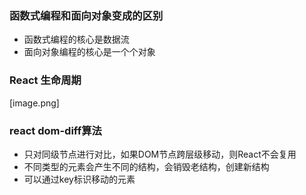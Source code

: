 ### 函数式编程和面向对象变成的区别

* 函数式编程的核心是数据流
* 面向对象编程的核心是一个个对象

### React 生命周期
[image.png]

### react dom-diff算法
* 只对同级节点进行对比，如果DOM节点跨层级移动，则React不会复用
* 不同类型的元素会产生不同的结构，会销毁老结构，创建新结构
* 可以通过key标识移动的元素

